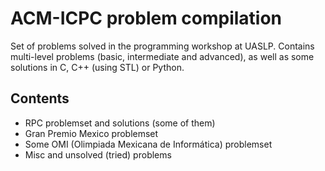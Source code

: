 # ACM-ICPC problem compilation

Set of problems solved in the programming workshop at UASLP. Contains multi-level problems (basic, intermediate and advanced),
as well as some solutions in C, C++ (using STL) or Python.

## Contents

- RPC problemset and solutions (some of them)
- Gran Premio Mexico problemset
- Some OMI (Olimpiada Mexicana de Informática) problemset
- Misc and unsolved (tried) problems
